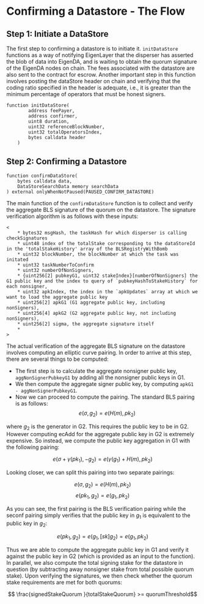 # Confirming a Datastore - The Flow

<!--add registering as on operator eventually-->

<A name="Initiate a DataStore"></A>
## Step 1: Initiate a DataStore

The first step to confirming a datastore is to initiate it.  `initDataStore` functions as a way of notifying EigenLayer that the disperser has asserted the blob of data into EigenDA, and is waiting to obtain the quorum signature of the EigenDA nodes on chain.  The fees associated with the datastore are also sent to the contract for escrow.  Another important step in this function involves posting the dataStore header on chain and verifying that the coding ratio specified in the header is adequate, i.e., it is greater than the minimum percentage of operators that must be honest signers.
```solidity
function initDataStore(
        address feePayer,
        address confirmer,
        uint8 duration,
        uint32 referenceBlockNumber,
        uint32 totalOperatorsIndex,
        bytes calldata header
    )
```


## Step 2: Confirming a Datastore

```solidity
function confirmDataStore(
    bytes calldata data, 
    DataStoreSearchData memory searchData
) external onlyWhenNotPaused(PAUSED_CONFIRM_DATASTORE) 
```

The main function of the `confirmDataStore` function is to collect and verify the aggregate BLS signature of the quorum on the datastore.  The signature verification algorithm is as follows with these inputs:

```
<
    * bytes32 msgHash, the taskHash for which disperser is calling checkSignatures
    * uint48 index of the totalStake corresponding to the dataStoreId in the 'totalStakeHistory' array of the BLSRegistryWithBomb
    * uint32 blockNumber, the blockNumber at which the task was initated
    * uint32 taskNumberToConfirm
    * uint32 numberOfNonSigners,
    * {uint256[2] pubkeyG1, uint32 stakeIndex}[numberOfNonSigners] the G1 public key and the index to query of `pubkeyHashToStakeHistory` for each nonsigner,
    * uint32 apkIndex, the index in the `apkUpdates` array at which we want to load the aggregate public key
    * uint256[2] apkG1 (G1 aggregate public key, including nonSigners),
    * uint256[4] apkG2 (G2 aggregate public key, not including nonSigners),
    * uint256[2] sigma, the aggregate signature itself
    * 
>
```
The actual verification of the aggregate BLS signature on the datastore involves computing an elliptic curve pairing.  In order to arrive at this step, there are several things to be computed:

- The first step is to calculate the aggregate nonsigner public key, `aggNonSignerPubkeyG1` by adding all the nonsigner public keys in G1.  
- We then compute the aggregate signer public key, by computing `apkG1 - aggNonSignerPubkeyG1`.
- Now we can proceed to compute the pairing. The standard BLS pairing is as follows:
$$e(\sigma, g_2) = e(H(m), pk_2)$$

where $g_2$ is the generator in G2.  This requires the public key to be in G2.  However computing ecAdd for the aggregate public key in G2 is extremely expensive.  So instead, we compute the public key aggregation in G1 with the following pairing:

$$ e(\sigma + \gamma(pk_1), -g_2) = e(\gamma(g_1) + H(m), pk_2) $$

Looking closer, we can split this pairing into two separate pairings:

$$e(\sigma, g_2) = e(H(m), pk_2)$$
$$e(pk_1, g_2) = e(g_1, pk_2)$$

As you can see, the first pairing is the BLS verification pairing while the seconf pairing simply verifies that the public key in $g_1$ is equivalent to the public key in $g_2$:

$$e(pk_1, g_2) = e(g_1, [sk]g_2) = e(g_1, pk_2)$$

Thus we are able to compute the aggregate public key in G1 and verify it against the public key in G2 (which is provided as an input to the function).  In parallel, we also compute the total signing stake for the datastore in question (by subtracting away nonsigner stake from total possible quorum stake). Upon verifying the signatures, we then check whether the quorum stake requirements are met for both quorums:

$$ \frac{signedStakeQuorum }{totalStakeQuorum} >= quorumThreshold$$







